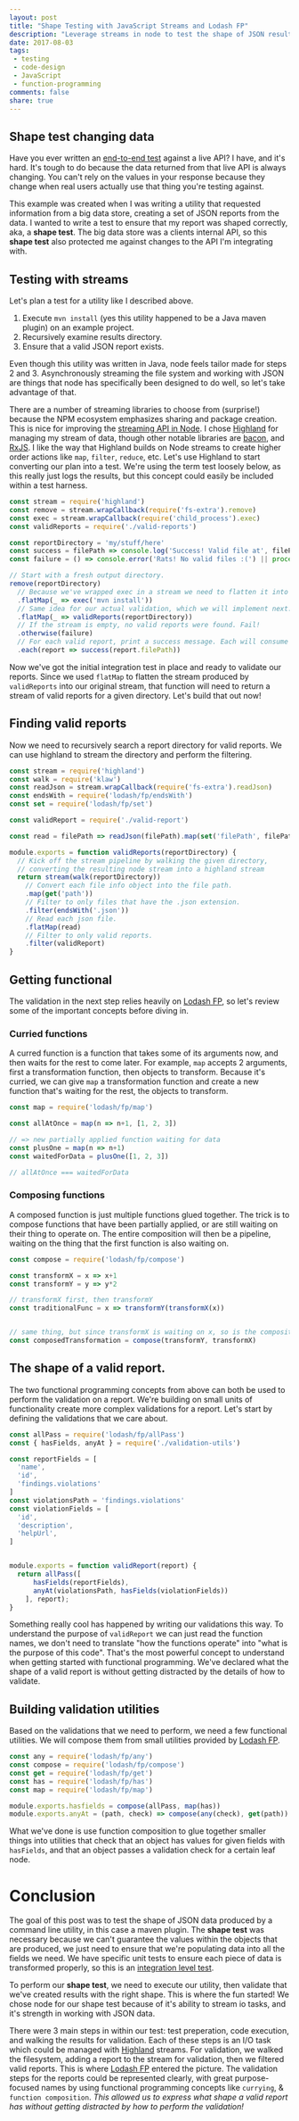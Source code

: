 ```yaml
---
layout: post
title: "Shape Testing with JavaScript Streams and Lodash FP"
description: "Leverage streams in node to test the shape of JSON results. Test against objects whose values change with functional programming!"
date: 2017-08-03
tags:
 - testing
 - code-design
 - JavaScript
 - function-programming
comments: false
share: true
---
```


## Shape test changing data

Have you ever written an [end-to-end test][test-pyramid] against a live API? I have, and it's hard. It's tough to do because the data returned from that live API is always changing. You can't rely on the values in your response because they change when real users actually use that thing you're testing against.

This example was created when I was writing a utility that requested information from a big data store, creating a set of JSON reports from the data. I wanted to write a test to ensure that my report was shaped correctly, aka, a **shape test**. The big data store was a clients internal API, so this **shape test** also protected me against changes to the API I'm integrating with.

## Testing with streams

Let's plan a test for a utility like I described above.

1. Execute `mvn install` (yes this utility happened to be a Java maven plugin) on an example project.
2. Recursively examine results directory.
3. Ensure that a valid JSON report exists.

Even though this utility was written in Java, node feels tailor made for steps 2 and 3. Asynchronously streaming the file system and working with JSON are things that node has specifically been designed to do well, so let's take advantage of that.

There are a number of streaming libraries to choose from (surprise!) because the NPM ecosystem emphasizes sharing and package creation. This is nice for improving the [streaming API in Node][node-streams]. I chose [Highland][highland-js] for managing my stream of data, though other notable libraries are [bacon][bacon-js], and [RxJS][rxjs]. I like the way that Highland builds on Node streams to create higher order actions like `map`, `filter`, `reduce`, etc. Let's use Highland to start converting our plan into a test. We're using the term test loosely below, as this really just logs the results, but this concept could easily be included within a test harness.

``` javascript
const stream = require('highland')
const remove = stream.wrapCallback(require('fs-extra').remove)
const exec = stream.wrapCallback(require('child_process').exec)
const validReports = require('./valid-reports')

const reportDirectory = 'my/stuff/here'
const success = filePath => console.log('Success! Valid file at', filePath)
const failure = () => console.error('Rats! No valid files :(') || process.exit(1)

// Start with a fresh output directory.
remove(reportDirectory)
  // Because we've wrapped exec in a stream we need to flatten it into our original stream.
  .flatMap(_ => exec('mvn install'))
  // Same idea for our actual validation, which we will implement next.
  .flatMap(_ => validReports(reportDirectory))
  // If the stream is empty, no valid reports were found. Fail!
  .otherwise(failure)
  // For each valid report, print a success message. Each will consume the stream.
  .each(report => success(report.filePath))
```

Now we've got the initial integration test in place and ready to validate our reports. Since we used `flatMap` to flatten the stream produced by `validReports` into our original stream, that function will need to return a stream of valid reports for a given directory. Let's build that out now!

## Finding valid reports

Now we need to recursively search a report directory for valid reports. We can use highland to stream the directory and perform the filtering.

``` javascript
const stream = require('highland')
const walk = require('klaw')
const readJson = stream.wrapCallback(require('fs-extra').readJson)
const endsWith = require('lodash/fp/endsWith')
const set = require('lodash/fp/set')

const validReport = require('./valid-report')

const read = filePath => readJson(filePath).map(set('filePath', filePath))

module.exports = function validReports(reportDirectory) {
  // Kick off the stream pipeline by walking the given directory,
  // converting the resulting node stream into a highland stream
  return stream(walk(reportDirectory))
    // Convert each file info object into the file path.
    .map(get('path'))
    // Filter to only files that have the .json extension.
    .filter(endsWith('.json'))
    // Read each json file.
    .flatMap(read)
    // Filter to only valid reports.
    .filter(validReport)
}
```

## Getting functional

The validation in the next step relies heavily on [Lodash FP][lodash-fp], so let's review some of the important concepts before diving in.

### Curried functions

A curred function is a function that takes some of its arguments now, and then waits for the rest to come later. For example, `map` accepts 2 arguments, first a transformation function, then objects to transform. Because it's curried, we can give `map` a transformation function and create a new function that's waiting for the rest, the objects to transform.

``` javascript
const map = require('lodash/fp/map')

const allAtOnce = map(n => n+1, [1, 2, 3])

// => new partially applied function waiting for data
const plusOne = map(n => n+1)
const waitedForData = plusOne([1, 2, 3])

// allAtOnce === waitedForData
```

### Composing functions

A composed function is just multiple functions glued together. The trick is to compose functions that have been partially applied, or are still waiting on their thing to operate on. The entire composition will then be a pipeline, waiting on the thing that the first function is also waiting on.

``` javascript
const compose = require('lodash/fp/compose')

const transformX = x => x+1
const transformY = y => y*2

// transformX first, then transformY
const traditionalFunc = x => transformY(transformX(x))


// same thing, but since transformX is waiting on x, so is the composition.
const composedTransformation = compose(transformY, transformX)
```

## The shape of a valid report.

The two functional programming concepts from above can both be used to perform the validation on a report. We're building on small units of functionality create more complex validations for a report. Let's start by defining the validations that we care about.

``` javascript
const allPass = require('lodash/fp/allPass')
const { hasFields, anyAt } = require('./validation-utils')

const reportFields = [
  'name',
  'id',
  'findings.violations'
]
const violationsPath = 'findings.violations'
const violationFields = [
  'id',
  'description',
  'helpUrl',
]


module.exports = function validReport(report) {
  return allPass([
      hasFields(reportFields),
      anyAt(violationsPath, hasFields(violationFields))
    ], report);
}
```

Something really cool has happened by writing our validations this way. To understand the purpose of `validReport` we can just read the function names, we don't need to translate "how the functions operate" into "what is the purpose of this code". That's the most powerful concept to understand when getting started with functional programming. We've declared what the shape of a valid report is without getting distracted by the details of how to validate.

## Building validation utilities

Based on the validations that we need to perform, we need a few functional utilities. We will compose them from small utilities provided by [Lodash FP][lodash-fp].

``` javascript
const any = require('lodash/fp/any')
const compose = require('lodash/fp/compose')
const get = require('lodash/fp/get')
const has = require('lodash/fp/has')
const map = require('lodash/fp/map')

module.exports.hasfields = compose(allPass, map(has))
module.exports.anyAt = (path, check) => compose(any(check), get(path))
```
What we've done is use function composition to glue together smaller things into utilities that check that an object has values for given fields with `hasFields`, and that an object passes a validation check for a certain leaf node.

# Conclusion

The goal of this post was to test the shape of JSON data produced by a command line utility, in this case a maven plugin. The **shape test** was necessary because we can't guarantee the values within the objects that are produced, we just need to ensure that we're populating data into all the fields we need. We have specific unit tests to ensure each piece of data is transformed properly, so this is an [integration level test][test-pyramid].

To perform our **shape test**, we need to execute our utility, then validate that we've created results with the right shape. This is where the fun started! We chose node for our shape test because of it's ability to stream io tasks, and it's strength in working with JSON data. 

There were 3 main steps in within our test: test preperation, code execution, and walking the results for validation. Each of these steps is an I/O task which could be managed with [Highland][highland-js] streams. For validation, we walked the filesystem, adding a report to the stream for validation, then we filtered valid reports. This is where [Lodash FP][lodash-fp] entered the picture. The validation steps for the reports could be represented clearly, with great purpose-focused names by using functional programming concepts like `currying`, & `function composition`. *This allowed us to express what shape a valid report has without getting distracted by how to perform the validation!*

[test-pyramid]: https://github.com/testdouble/contributing-tests/wiki/Testing-Pyramid
[node-streams]: https://nodejs.org/api/stream.html
[highland-js]: http://highlandjs.org/
[bacon-js]: https://baconjs.github.io/
[rxjs]: http://reactivex.io/
[lodash-fp]: https://github.com/lodash/lodash/wiki/FP-Guide

